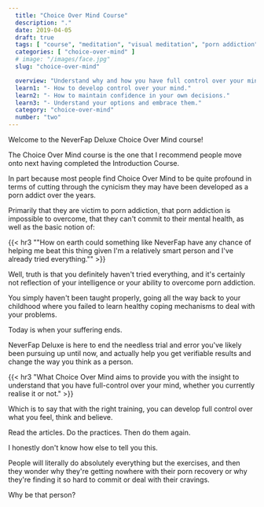 ```yaml
---
  title: "Choice Over Mind Course"
  description: "."
  date: 2019-04-05
  draft: true
  tags: [ "course", "meditation", "visual meditation", "porn addiction", "addiction", "awareness", "awareness exercises", "perspective", "nofap", "neverfap", "neverfap deluxe" ]
  categories: [ "choice-over-mind" ]
  # image: "/images/face.jpg"
  slug: "choice-over-mind"

  overview: "Understand why and how you have full control over your mind."
  learn1: "- How to develop control over your mind."
  learn2: "- How to maintain confidence in your own decisions."
  learn3: "- Understand your options and embrace them."
  category: "choice-over-mind"
  number: "two"
---
```


Welcome to the NeverFap Deluxe Choice Over Mind course!

The Choice Over Mind course is the one that I recommend people move onto next having completed the Introduction Course. 

In part because most people find Choice Over Mind to be quite profound in terms of cutting through the cynicism they may have been developed as a porn addict over the years.

Primarily that they are victim to porn addiction, that porn addiction is impossible to overcome, that they can't commit to their mental health, as well as the basic notion of: 


{{< hr3 "\"How on earth could something like NeverFap have any chance of helping me beat this thing given I'm a relatively smart person and I've already tried everything.\"" >}}


Well, truth is that you definitely haven't tried everything, and it's certainly not reflection of your intelligence or your ability to overcome porn addiction.

You simply haven't been taught properly, going all the way back to your childhood where you failed to learn healthy coping mechanisms to deal with your problems. 

Today is when your suffering ends.

NeverFap Deluxe is here to end the needless trial and error you've likely been pursuing up until now, and actually help you get verifiable results and change the way you think as a person.


{{< hr3 "What Choice Over Mind aims to provide you with the insight to understand that you have full-control over your mind, whether you currently realise it or not." >}}


Which is to say that with the right training, you can develop full control over what you feel, think and believe.

Read the articles. Do the practices. Then do them again. 

I honestly don't know how else to tell you this. 

People will literally do absolutely everything but the exercises, and then they wonder why they're getting nowhere with their porn recovery or why they're finding it so hard to commit or deal with their cravings.

Why be that person?